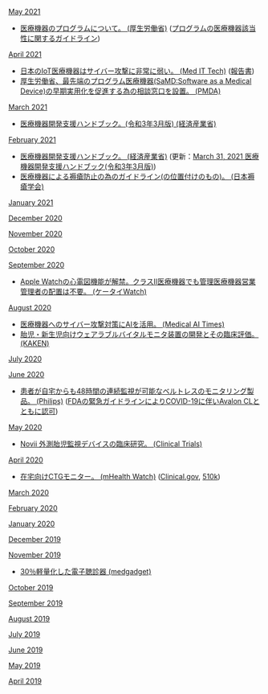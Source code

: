 [May 2021](2105.md)
* [医療機器のプログラムについて。 (厚生労働省)](https://www.mhlw.go.jp/stf/seisakunitsuite/bunya/0000179749_00004.html) ([プログラムの医療機器該当性に関するガイドライン](https://www.mhlw.go.jp/content/11120000/000764274.pdf))

[April 2021](2104.md)
* [日本のIoT医療機器はサイバー攻撃に非常に弱い。 (Med IT Tech)](https://medit.tech/jmari-report-about-cyber-security-management-for-medical/) ([報告書](https://www.jmari.med.or.jp/download/RP077.pdf))
* [厚生労働省、最先端のプログラム医療機器(SaMD:Software as a Medical Device)の早期実用化を促進する為の相談窓口を設置。 (PMDA)](https://www.pmda.go.jp/review-services/f2f-pre/strategies/0011.html)

[March 2021](2103.md)
* [医療機器開発支援ハンドブック。(令和3年3月版) (経済産業省)](https://www.med-device.jp/repository/handbook_202103.pdf)

[February 2021](2102.md)
* [医療機器開発支援ハンドブック。 (経済産業省)](https://www.med-device.jp/repository/c949c741c8e77fa444829a60f9eb2c3c55da9ead.pdf) (更新：[March 31, 2021 医療機器開発支援ハンドブック(令和3年3月版)](2103.md))
* [医療機器による褥瘡防止の為のガイドライン(の位置付けのもの)。 (日本褥瘡学会)](http://www.jspu.org/jpn/info/pdf/bestpractice_.pdf)

[January 2021](2101.md)

[December 2020](2012.md)

[November 2020](2011.md)

[October 2020](2010.md)

[September 2020](2009.md)
* [Apple Watchの心電図機能が解禁。クラスII医療機器でも管理医療機器営業管理者の配置は不要。 (ケータイWatch)](https://k-tai.watch.impress.co.jp/docs/news/1276663.html)

[August 2020](2008.md)
* [医療機器へのサイバー攻撃対策にAIを活用。 (Medical AI Times)](https://aitimes.media/2020/08/31/5921/?6598)
* [胎児・新生児向けウェアラブルバイタルモニタ装置の開発とその臨床評価。 (KAKEN)](https://kaken.nii.ac.jp/ja/grant/KAKENHI-PROJECT-25289121/)

[July 2020](2007.md)

[June 2020](2006.md)
* [患者が自宅からも48時間の連続監視が可能なベルトレスのモニタリング製品。 (Philips)](https://www.usa.philips.com/healthcare/product/HC866488/avalon-beltless-fetal-monitoring-solution) ([FDAの緊急ガイドラインによりCOVID-19に伴いAvalon CLとともに認可](https://www.medgadget.com/2020/06/philips-fetal-monitor-to-help-during-covid-distancing.html))

[May 2020](2005.md)
* [Novii 外測胎児監視デバイスの臨床研究。 (Clinical Trials)](https://clinicaltrials.gov/ct2/show/NCT03156608)

[April 2020](2004.md)
* [在宅向けCTGモニター。 (mHealth Watch)](http://mhealthwatch.jp/global/news20200417) ([Clinical.gov](https://clinicaltrials.gov/ct2/show/NCT03504189), [510k](https://www.nuvocares.com/assets/downloads/K191401.510kSummary.Final_Sent001.pdf))

[March 2020](2003.md)

[February 2020](2002.md)

[January 2020](2001.md)

[December 2019](1912.md)

[November 2019](1911.md)
* [30％軽量化した電子聴診器 (medgadget)](https://www.medgadget.com/2019/11/eko-releases-new-core-digital-stethoscope-offerings.html)

[October 2019](1910.md)

[September 2019](1909.md)

[August 2019](1908.md)

[July 2019](1907.md)

[June 2019](1906.md)

[May 2019](1905.md)

[April 2019](1904.md)
